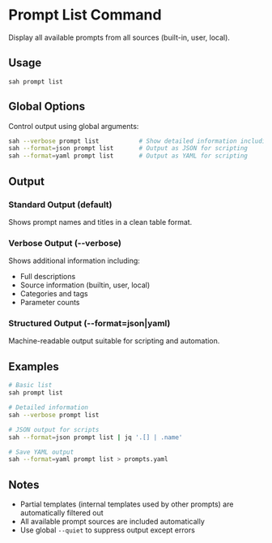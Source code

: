 # Prompt List Command

Display all available prompts from all sources (built-in, user, local).

## Usage
```
sah prompt list
```

## Global Options

Control output using global arguments:

```bash
sah --verbose prompt list           # Show detailed information including descriptions
sah --format=json prompt list       # Output as JSON for scripting
sah --format=yaml prompt list       # Output as YAML for scripting  
```

## Output

### Standard Output (default)
Shows prompt names and titles in a clean table format.

### Verbose Output (--verbose)
Shows additional information including:
- Full descriptions
- Source information (builtin, user, local)
- Categories and tags
- Parameter counts

### Structured Output (--format=json|yaml)
Machine-readable output suitable for scripting and automation.

## Examples

```bash
# Basic list
sah prompt list

# Detailed information  
sah --verbose prompt list

# JSON output for scripts
sah --format=json prompt list | jq '.[] | .name'

# Save YAML output
sah --format=yaml prompt list > prompts.yaml
```

## Notes

- Partial templates (internal templates used by other prompts) are automatically filtered out
- All available prompt sources are included automatically
- Use global `--quiet` to suppress output except errors